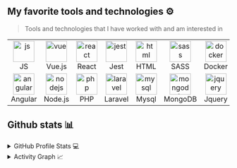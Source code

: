 ## My favorite tools and technologies ⚙️

> Tools and technologies that I have worked with and am interested in

<table>
  <tr>
    <td align="center" width="96">
      <img src="https://skillicons.dev/icons?i=js" width="48" height="48" alt="js" />
      <br>JS
    </td>
    <td align="center" width="96">
      <img src="https://skillicons.dev/icons?i=vue" width="48" height="48" alt="vue" />
      <br>Vue.js
    </td>
    <td align="center" width="96">
      <img src="https://skillicons.dev/icons?i=react" width="48" height="48" alt="react" />
      <br>React
    </td>
    <td align="center" width="96">
      <img src="https://skillicons.dev/icons?i=jest" width="48" height="48" alt="jest" />
      <br>Jest
    </td>
    <td align="center" width="96">
      <img src="https://skillicons.dev/icons?i=html" width="48" height="48" alt="html" />
      <br>HTML
    </td>
    <td align="center" width="96">
      <img src="https://skillicons.dev/icons?i=sass" width="48" height="48" alt="sass" />
      <br>SASS
    </td>
    <td align="center" width="96">
      <img src="https://skillicons.dev/icons?i=docker" width="48" height="48" alt="docker" />
      <br>Docker
    </td>
  </tr>
  <tr>
    <td align="center" width="96">
      <img src="https://skillicons.dev/icons?i=angular" width="48" height="48" alt="angular" />
      <br>Angular
    </td>
    <td align="center" width="96">
      <img src="https://skillicons.dev/icons?i=nodejs" width="48" height="48" alt="nodejs" />
      <br>Node.js
    </td>
    <td align="center" width="96">
      <img src="https://skillicons.dev/icons?i=php" width="48" height="48" alt="php" />
      <br>PHP
    </td>
    <td align="center" width="96">
      <img src="https://skillicons.dev/icons?i=laravel" width="48" height="48" alt="laravel" />
      <br>Laravel
    </td>
    <td align="center" width="96">
      <img src="https://skillicons.dev/icons?i=mysql" width="48" height="48" alt="mysql" />
      <br>Mysql
    </td>
    <td align="center" width="96">
      <img src="https://skillicons.dev/icons?i=mongodb" width="48" height="48" alt="mongodb" />
      <br>MongoDB
    </td>
    <td align="center" width="96">
      <img src="https://skillicons.dev/icons?i=jquery" width="48" height="48" alt="jquery" />
      <br>Jquery
    </td>
  </tr>
</table>


## Github stats 📊

<details>
  <summary>GitHub Profile Stats 💻</summary>
  <br />
  <a href="https://github.com/anuraghazra/github-readme-stats"><img alt="DimitrijeJankovic's Github Stats"
      src="https://github-readme-stats.vercel.app/api/?username=DimitrijeJankovic&show_icons=true&count_private=true&theme=default&hide_border=true&bg_color=fff&title_color=00E676&icon_color=00E676"
      height="192px" /></a>
  <br />
</details>

<details>
  <summary>Activity Graph 📈</summary>
  <br />

  <a href="https://github.com/ashutosh00710/github-readme-activity-graph"><img alt="DimitrijeJankovic's Activity Graph"
      src="https://github-readme-activity-graph.cyclic.app/graph?username=DimitrijeJankovic&theme=react-dark" /></a>
</details>
